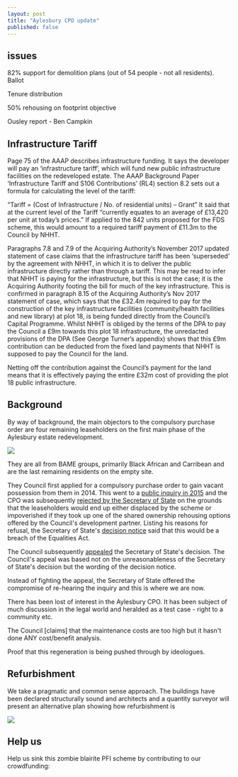 ```yaml
---
layout: post
title: "Aylesbury CPO update"
published: false
---
```


## issues
82% support for demolition plans (out of 54 people - not all residents). 
Ballot

Tenure distribution

50% rehousing on footprint objective

Ousley report - Ben Campkin

## Infrastructure Tariff
Page 75 of the AAAP describes infrastructure funding. It says the developer will pay an ‘infrastructure tariff’, which will fund new public infrastructure facilities on the redeveloped estate.
The AAAP Background Paper ‘Infrastructure Tariff and S106 Contributions’ (RL4) section 8.2 sets out a formula for calculating the level of the tariff:

“Tariff = (Cost of Infrastructure / No. of residential units) – Grant”
It said that at the current level of the Tariff “currently equates to an average of £13,420 per unit at today’s prices.” 
If applied to the 842 units proposed for the FDS scheme, this would amount to a required tariff payment of £11.3m to the Council by NHHT.

Paragraphs 7.8 and 7.9 of the Acquiring Authority’s November 2017 updated statement of case claims that the infrastructure tariff has been ‘superseded’ by the agreement with NHHT, in which it is to deliver the public infrastructure directly rather than through a tariff.
This may be read to infer that NHHT is paying for the infrastructure, but this is not the case; it is the Acquiring Authority footing the bill for much of the key infrastructure.
This is confirmed in paragraph 8.15 of the Acquiring Authority’s Nov 2017 statement of case, which says that the £32.4m required to pay for the construction of the key infrastructure facilities (community/health facilities and new library) at plot 18, is being funded directly from the Council’s Capital Programme.
Whilst NHHT is obliged by the terms of the DPA to pay the Council a £9m towards this plot 18 infrastructure, the unredacted provisions of the DPA (See George Turner’s appendix) shows that this £9m contribution can be deducted from the fixed land payments that NHHT is supposed to pay the Council for the land.

Netting off the contribution against the Council’s payment for the land means that it is effectively paying the entire £32m cost of providing the plot 18 public infrastructure. 




## Background
By way of background, the main objectors to the compulsory purchase order are four remaining leaseholders on the first main phase of the Aylesbury estate redevelopment.

![](http://35percent.org/img/phase1baerial.png)

They are all from BAME groups, primarily Black African and Carribean and are the last remaining residents on the empty site.

They Council first applied for a compulsory purchase order to gain vacant possession from them in 2014. This went to a [public inquiry in 2015](http://35percent.org/2015-05-02-aylesbury-estate-compulsory-purchase-order-public-inquiry/) and the CPO was subsequently [rejected by the Secretary of State](http://35percent.org/2016-09-18-aylesbury-compulsory-purchase-order-rejected/) on the grounds that the leaseholders would end up either displaced by the scheme or impoverished if they took up one of the shared ownership rehousing options offered by the Council's development partner. Listing his reasons for refusal, the Secretary of State's [decision notice](http://35percent.org/img/Decision_Letter_Final.pdf) said that this would be a breach of the Equalities Act.

The Council subsequently [appealed](http://35percent.org/2016-10-17-aylesbury-cpo-legal-challenge-scrutinised/) the Secretary of State's decision. The Council's appeal was based not on the unreasonableness of the Secretary of State's decision but the wording of the decision notice.

Instead of fighting the appeal, the Secretary of State offered the compromise of re-hearing the inquiry and this is where we are now. 

There has been lost of interest in the Aylesbury CPO. It has been subject of much discussion in the legal world and heralded as a test case - right to a community etc.

The Council [claims] that the maintenance costs are too high but it hasn't done ANY cost/benefit analysis.

Proof that this regeneration is being pushed through by ideologues.

## Refurbishment
We take a pragmatic and common sense approach. The buildings have been declared structurally sound and architects and a quantity surveyor will present an alternative plan showing how refurbishment is 

![](http://35percent.org/img/wendcomp.jpg)

## Help us
Help us sink this zombie blairite PFI scheme by contributing to our crowdfunding:
